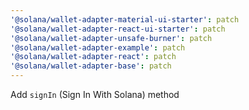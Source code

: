 ```yaml
---
'@solana/wallet-adapter-material-ui-starter': patch
'@solana/wallet-adapter-react-ui-starter': patch
'@solana/wallet-adapter-unsafe-burner': patch
'@solana/wallet-adapter-example': patch
'@solana/wallet-adapter-react': patch
'@solana/wallet-adapter-base': patch
---
```


Add `signIn` (Sign In With Solana) method
